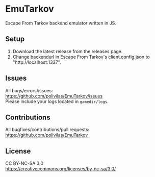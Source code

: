 # EmuTarkov
Escape From Tarkov backend emulator written in JS.

## Setup
1. Download the latest release from the releases page.
2. Change backendurl in Escape From Tarkov's client.config.json to "http://localhost:1337".

## Issues
All bugs/errors/issues:<br/>
https://github.com/polivilas/EmuTarkov/issues<br/>
Please include your logs located in ```gamedir/logs```.

## Contributions
All bugfixes/contributions/pull requests:<br/>
https://github.com/polivilas/EmuTarkov

## License
CC BY-NC-SA 3.0<br/>
https://creativecommons.org/licenses/by-nc-sa/3.0/
